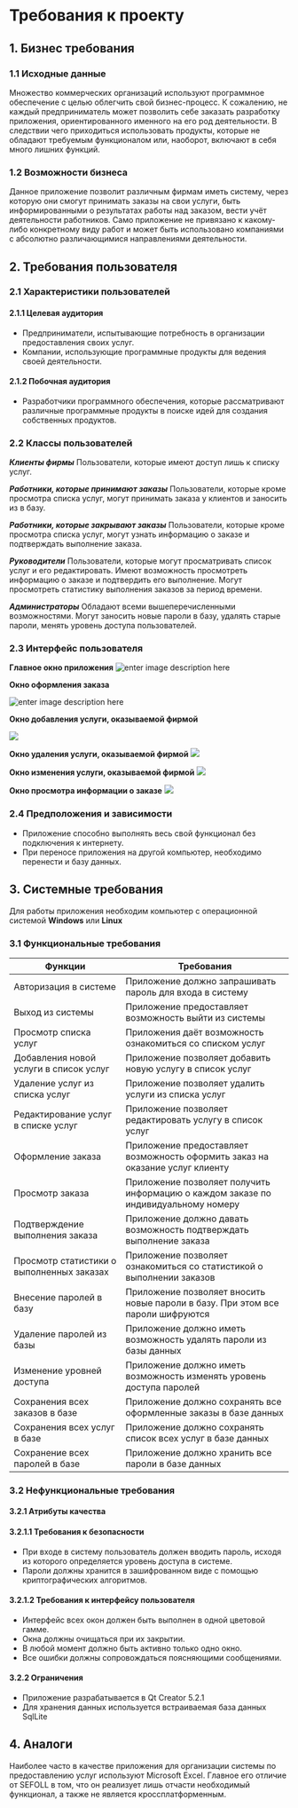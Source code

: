 # Требования к проекту
## 1. Бизнес требования
### 1.1 Исходные данные
Множество коммерческих организаций используют программное обеспечение с целью облегчить свой бизнес-процесс. К сожалению, не каждый предприниматель может позволить себе заказать разработку приложения, ориентированного именного на его род деятельности. В следствии чего приходиться использовать продукты, которые не обладают требуемым функционалом или, наоборот, включают в себя много лишних функций.
### 1.2 Возможности бизнеса
Данное приложение позволит различным фирмам иметь систему, через которую они смогут принимать заказы на свои услуги, быть информированными о результатах работы над заказом, вести учёт деятельности работников. Само приложение не привязано к какому-либо конкретному виду работ и может быть использовано компаниями с абсолютно различающимися направлениями деятельности.

## 2. Требования пользователя
### 2.1 Характеристики пользователей
#### 2.1.1 Целевая аудитория
* Предприниматели, испытывающие потребность в организации предоставления своих услуг.
* Компании, использующие программные продукты для ведения своей деятельности. 
#### 2.1.2 Побочная аудитория
* Разработчики программного обеспечения, которые рассматривают различные программные продукты в поиске идей для создания собственных продуктов.
### 2.2 Классы пользователей
***Клиенты фирмы*** 
Пользователи, которые имеют доступ лишь к списку услуг.

***Работники, которые принимают заказы***
Пользователи, которые кроме просмотра списка услуг, могут принимать заказа у клиентов и заносить из в базу.

***Работники, которые закрывают заказы***
Пользователи, которые кроме просмотра списка услуг, могут узнать информацию о заказе и подтверждать выполнение заказа.

***Руководители***
Пользователи, которые могут просматривать список услуг и его редактировать. Имеют возможность просмотреть информацию о заказе и подтвердить его выполнение. Могут просмотреть статистику выполнения заказов за период времени.

***Администраторы***
Обладают всеми вышеперечисленными возможностями. Могут заносить новые пароли в базу, удалять старые пароли, менять уровень доступа пользователей.

### 2.3 Интерфейс пользователя
 **Главное окно приложения**
 ![enter image description here](https://github.com/Alex-Sidorov/SEFOLL/blob/master/mockups/main_window.PNG?raw=true)
 
 **Окно оформления заказа**
 
![enter image description here](https://github.com/Alex-Sidorov/SEFOLL/blob/master/mockups/execution_of_order.PNG?raw=true)

**Окно добавления услуги, оказываемой фирмой**

![](https://github.com/Alex-Sidorov/SEFOLL/blob/master/mockups/add_service.PNG?raw=true)

**Окно удаления услуги, оказываемой фирмой**
![](https://github.com/Alex-Sidorov/SEFOLL/blob/master/mockups/delete_service.PNG?raw=true)

**Окно изменения услуги, оказываемой фирмой**
![](https://github.com/Alex-Sidorov/SEFOLL/blob/master/mockups/change_service.PNG?raw=true)

**Окно просмотра информации о заказе**
![](https://github.com/Alex-Sidorov/SEFOLL/blob/master/mockups/show_order.PNG?raw=true)

### 2.4 Предположения и зависимости
* Приложение способно выполнять весь свой функционал без подключения к интернету.
* При переносе приложения на другой компьютер, необходимо перенести и базу данных.

## 3. Системные требования
Для работы приложения необходим компьютер с операционной системой **Windows** или **Linux**
### 3.1 Функциональные требования
|Функции| Требования |
|--|--|
|Авторизация в системе| Приложение должно запрашивать пароль для входа в систему 
|Выход из системы|Приложение предоставляет возможность выйти из системы
| Просмотр списка услуг|Приложения даёт возможность ознакомиться со списком услуг 
Добавления новой услуги в список услуг|Приложение позволяет добавить новую услугу в список услуг
Удаление услуг из списка услуг |Приложение позволяет удалить услуги из списка услуг
|  Редактирование услуг в списке услуг| Приложение позволяет редактировать услугу в список услуг
Оформление заказа | Приложение предоставляет возможность оформить заказ на оказание услуг клиенту 
|Просмотр заказа|Приложение позволяет получить информацию о каждом заказе по индивидуальному номеру| 
|Подтверждение выполнения заказа|Приложение должно давать возможность подтверждать выполнение заказа
|  Просмотр статистики о выполненных заказах|Приложение позволяет ознакомиться со статистикой о выполнении заказов
| Внесение паролей в базу | Приложение позволяет вносить новые пароли в базу. При этом все пароли шифруются
Удаление паролей из базы |Приложение должно иметь возможность удалять пароли из базы данных
|Изменение уровней доступа|Приложение должно иметь возможность изменять уровень доступа паролей|
Сохранения всех заказов в базе |Приложение должно сохранять все оформленные заказы в базе данных
| Сохранения всех услуг в базе | Приложение должно сохранять список всех услуг в базе данных |
|Сохранение всех паролей в базе|Приложение должно хранить все пароли в базе данных|
### 3.2 Нефункциональные требования
#### 3.2.1 Атрибуты качества
#### 3.2.1.1 Требования к безопасности
* При входе в систему пользователь должен вводить пароль, исходя из которого определяется уровень доступа в системе.
* Пароли должны хранится в зашифрованном виде с помощью криптографических алгоритмов.
#### 3.2.1.2 Требования к интерфейсу пользователя
* Интерфейс всех окон должен быть выполнен в одной цветовой гамме.
* Окна должны очищаться при их закрытии.
* В любой момент должно быть активно только одно окно.
* Все ошибки должны сопровождаться поясняющими сообщениями. 
#### 3.2.2 Ограничения 
* Приложение разрабатывается в Qt Creator 5.2.1
* Для хранения данных используется встраиваемая база данных SqlLite 
## 4. Аналоги
Наиболее часто в качестве приложения для организации системы по предоставлению услуг используют Microsoft Excel. Главное его отличие от SEFOLL в том, что он реализует лишь отчасти необходимый функционал, а также не является кроссплатформенным.

